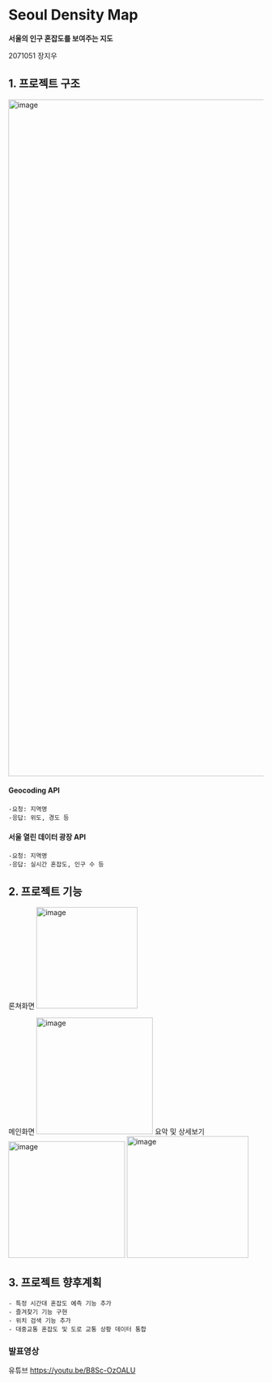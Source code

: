 # Seoul Density Map


**서울의 인구 혼잡도를 보여주는 지도**


 2071051 장지우

## 1. 프로젝트 구조
<img width="1335" alt="image" src="https://github.com/j-jiu/SeoulDensity/assets/143875650/7ac8614c-f784-4978-ae60-2ccc9dc4c2cd">

#### Geocoding API  
	-요청: 지역명
 	-응답: 위도, 경도 등
  
#### 서울 열린 데이터 광장 API
	-요청: 지역명
 	-응답: 실시간 혼잡도, 인구 수 등





## 2. 프로젝트 기능
론쳐화면
<img width="200" alt="image" src="https://github.com/j-jiu/SeoulDensity/assets/143875650/809d9641-4631-4307-95e5-aca9648026c8">

메인화면
<img width="230" alt="image" src="https://github.com/j-jiu/SeoulDensity/assets/143875650/0d214a77-19e5-4969-949b-06217cdd0d44">
요악 및 상세보기
<img width="230" alt="image" src="https://github.com/j-jiu/SeoulDensity/assets/143875650/64ef3c47-7685-416e-8aff-997bd65bf9ee">
<img width="240" alt="image" src="https://github.com/j-jiu/SeoulDensity/assets/143875650/73686784-01ed-4642-a01c-dfea4da937de">


	
 ## 3. 프로젝트 향후계획
 	- 특정 시간대 혼잡도 예측 기능 추가
	- 즐겨찾기 기능 구현
	- 위치 검색 기능 추가
	- 대중교통 혼잡도 및 도로 교통 상황 데이터 통합



### 발표영상

유튜브
<https://youtu.be/B8Sc-OzOALU>
